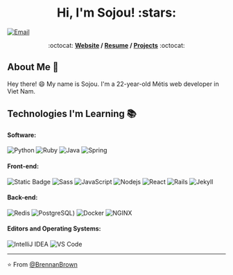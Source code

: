 <h1 align="center">Hi, I'm Sojou! :stars:</h1>

<!--[![Twitter](https://img.shields.io/badge/-Twitter-1ca0f1?style=flat&labelColor=1ca0f1&logo=twitter&logoColor=white&link=https://twitter.com/brennankbrown)](https://twitter.com/brennankbrown)
[![Linkedin](https://img.shields.io/badge/-LinkedIn-blue?style=flat&logo=Linkedin&logoColor=white&link=https://linkedin.com/in/brennankbrown/)](https://linkedin.com/in/brennankbrown/)
[![Medium](https://img.shields.io/badge/-Medium-000000?style=flat&labelColor=000000&logo=Medium&link=https://medium.com/@brennanbrown)](https://medium.com/@brennanbrown)
[![WordPress Blog](https://img.shields.io/badge/-Blog-21759B?style=flat&logo=WordPress&logoColor=white&link=https://wandernotebook.com)](https://wandernotebook.com)
[![Buy Me A Coffee](https://img.shields.io/badge/-Buy%20Me%20A%20Coffee-FF813F?style=flat&logo=buy-me-a-coffee&logoColor=ffffff&link=https://ko-fi.com/brennanbrown)](https://ko-fi.com/brennanbrown)
![Pronouns](https://img.shields.io/badge/Pronouns-He%2FHim-brightgreen?style=flat)
![Open Source](http://img.shields.io/badge/-Open%20Source%20Fan-3DA639?style=flat&logo=open-source-initiative&logoColor=ffffff)
-->
[![Email](https://img.shields.io/badge/-Email-c14438?style=flat&logo=Gmail&logoColor=white&link=mailto:mail@brennanbrown.ca)](mailto:mail@brennanbrown.ca)


<p align="center"> :octocat: <b><a href="https://www.brennanbrown.ca">Website</a> / <a href="https://www.brennanbrown.ca/resume.pdf">Resume</a> / <a href="https://www.brennanbrown.ca/project">Projects</a></b> :octocat: </p>

## About Me :wave:

Hey there! :smile: My name is Sojou. I'm a 22-year-old Métis web developer in Viet Nam. 
<!-- More info on badges below: https://github.com/badges/shields/blob/master/doc/logos.md -->

## Technologies I'm Learning :books:

#### Software:

![Python](http://img.shields.io/badge/-Python-3776AB?style=flat-square&logo=python&logoColor=ffff4a)
![Ruby](http://img.shields.io/badge/-Ruby-CC342D?style=flat-square&logo=ruby&logoColor=ffe8e8)
![Java](http://img.shields.io/badge/-Java-007396?style=flat-square&logo=java&logoColor=ffffff)
![Spring](http://img.shields.io/badge/-Spring-6DB33F?style=flat-square&logo=spring&logoColor=ffffff)

#### Front-end:
![Static Badge](https://img.shields.io/badge/-Bootstrap-23CC6699?style=lat-square&logo=bootstrap&logoColor=FFFFFF&color=%237952B3)
![Sass](https://img.shields.io/badge/-Sass-%23CC6699?style=flat-square&logo=sass&logoColor=ffffff)
![JavaScript](https://img.shields.io/badge/-JavaScript-%23F7DF1C?style=flat-square&logo=javascript&logoColor=000000&color=d1b01f)
![Nodejs](https://img.shields.io/badge/-Nodejs-black?style=flat-square&logo=Node.js&logoColor=00d632)
![React](https://img.shields.io/badge/-React-%23282C34?style=flat-square&logo=react)
![Rails](http://img.shields.io/badge/-Ruby%20on%20Rails-CC0000?style=flat-square&logo=ruby-on-rails&logoColor=ffffff)
![Jekyll](http://img.shields.io/badge/-Jekyll-CC0000?style=flat-square&logo=jekyll&logoColor=ffffff)


#### Back-end:

![Redis](https://img.shields.io/badge/-Redis-DC382D?style=flat-square&logo=redis&logoColor=ffffff)
![PostgreSQL](https://img.shields.io/badge/-PostgreSQL-336791?style=flat-square&logo=postgresql))
![Docker](https://img.shields.io/badge/-Docker-black?style=flat-square&logo=docker)
![NGINX](http://img.shields.io/badge/-NGINX-269539?style=flat-square&logo=nginx&logoColor=ffffff)


#### Editors and Operating Systems:

![IntelliJ IDEA](http://img.shields.io/badge/-IntelliJ%20IDEA-000000?style=flat-square&logo=intellij-idea&logoColor=ffffff)
![VS Code](http://img.shields.io/badge/-VS%20Code-007ACC?style=flat-square&logo=visual-studio-code&logoColor=ffffff)

<hr/>

:star: From [@BrennanBrown](https://github.com/brennanbrown)
